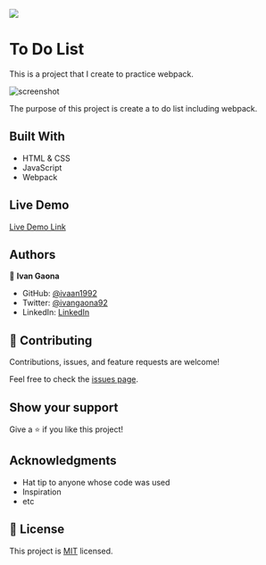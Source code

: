 ![](https://img.shields.io/badge/Microverse-blueviolet)

# To Do List

This is a project that I create to practice webpack. 

![screenshot](https://user-images.githubusercontent.com/73128809/144714616-ef209345-3532-4e86-9397-03a51d2b8f1f.png)

The purpose of this project is create a to do list including webpack.

## Built With

- HTML & CSS
- JavaScript
- Webpack

## Live Demo


[Live Demo Link](https://github.com/ivaan1992/To-Do-List.git)

## Authors

👤 **Ivan Gaona**


- GitHub: [@ivaan1992](https://github.com/ivaan1992)
- Twitter: [@ivangaona92](https://twitter.com/ivangaona92)
- LinkedIn: [LinkedIn](https://www.linkedin.com/in/ivan-linares-gaona/)

## 🤝 Contributing

Contributions, issues, and feature requests are welcome!

Feel free to check the [issues page](https://github.com/ivaan1992/AwesomeBooks/issues).

## Show your support

Give a ⭐️ if you like this project!

## Acknowledgments

- Hat tip to anyone whose code was used
- Inspiration
- etc

## 📝 License

This project is [MIT](./MIT.md) licensed.
